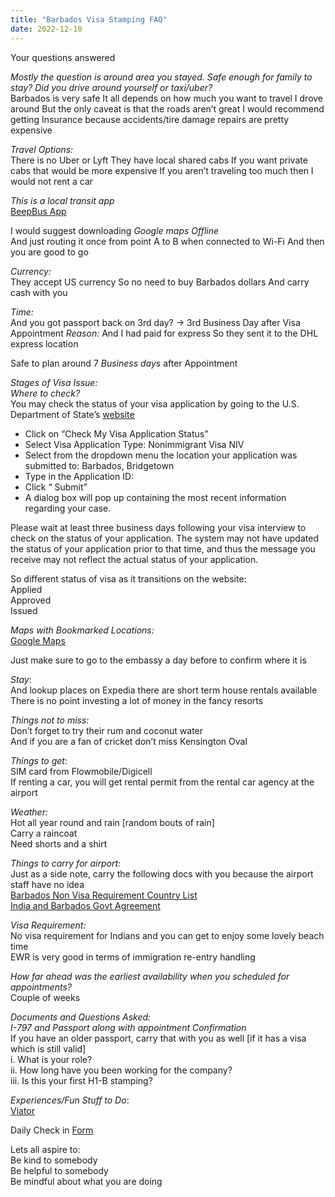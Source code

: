 ```yaml
---
title: "Barbados Visa Stamping FAQ"
date: 2022-12-10
---
```


Your questions answered  

*Mostly the question is around area you stayed. Safe enough for family to stay? Did you drive around yourself or taxi/uber?*  
Barbados is very safe
It all depends on how much you want to travel
I drove around
But the only caveat is that the roads aren’t great
I would recommend getting Insurance because accidents/tire damage repairs are pretty expensive

*Travel Options:*  
There is no Uber or Lyft
They have local shared cabs
If you want private cabs that would be more expensive
If you aren’t traveling too much then I would not rent a car

*This is a local transit app*  
[BeepBus App](https://apps.apple.com/us/app/beepbus-barbados-transit/id1413560928)

I would suggest downloading *Google maps Offline*  
And just routing it once from point A to B when connected to Wi-Fi
And then you are good to go

*Currency:*  
They accept US currency
So no need to buy Barbados dollars
And carry cash with you

*Time:*  
And you got passport back on 3rd day? → 3rd Business Day after Visa Appointment 
*Reason:*
And I had paid for express
So they sent it to the DHL express location

Safe to plan around 7 *Business days* after Appointment 

*Stages of Visa Issue:*  
*Where to check?*  
You may check the status of your visa application by going to the U.S. Department of State’s [website](https://ceac.state.gov/ceac/)

*  Click on “Check My Visa Application Status”  
* Select Visa Application Type: Nonimmigrant Visa NIV  
* Select from the dropdown menu the location your application was submitted to: Barbados, Bridgetown  
* Type in the Application ID:  
* Click “ Submit”  
* A dialog box will pop up containing the most recent information regarding your case.  


Please wait at least three business days following your visa interview to check on the status of your application. The system may not have updated the status of your application prior to that time, and thus the message you receive may not reflect the actual status of your application.  

So different status of visa as it transitions on the website:  
Applied  
Approved  
Issued  

*Maps with Bookmarked Locations:*  
[Google Maps](https://maps.app.goo.gl/WFLJmZp5UWf7YFxZ7?g_st=com.tinyspeck.chatlyio.share)  

Just make sure to go to the embassy a day before to confirm where it is  

*Stay*:  
And lookup places on Expedia there are short term house rentals available  
There is no point investing a lot of money in the fancy resorts  

*Things not to miss:*  
Don’t forget to try their rum and coconut water  
And if you are a fan of cricket don’t miss Kensington Oval  

*Things to get:*  
SIM card from Flowmobile/Digicell  
If renting a car, you will get rental permit from the rental car agency at the airport  

*Weather:*  
Hot all year round and rain [random bouts of rain]  
Carry a raincoat  
Need shorts and a shirt  

*Things to carry for airport:*  
Just as a side note, carry the following docs with you because the airport staff have no idea  
[Barbados Non Visa Requirement Country List](https://www.foreign.gov.bb/wp-content/uploads/2022/08/Updated-visa-list-August-2022.pdf)  
[India and Barbados Govt Agreement](https://www.mea.gov.in/Images/CPV/visa-exemption/Barbados_nn.pdf)  

*Visa Requirement:*  
No visa requirement for Indians and you can get to enjoy some lovely beach time  
EWR is very good in terms of immigration re-entry handling  

*How far ahead was the earliest availability when you scheduled for appointments?*  
Couple of weeks  

*Documents and Questions Asked:*  
*I-797 and Passport along with appointment Confirmation*  
If you have an older passport, carry that with you as well [if it has a visa which is still valid]  
i. What is your role?  
ii. How long have you been working for the company?  
iii. Is this your first H1-B stamping?  


*Experiences/Fun Stuff to Do*:  
[Viator](https://www.viator.com/Barbados/d30-ttd)  


Daily Check in [Form](https://forms.gle/BRA4EH2sMoZdLPgE8)

Lets all aspire to:  
Be kind to somebody  
Be helpful to somebody  
Be mindful about what you are doing
